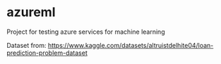 # azureml
Project for testing azure services for machine learning

Dataset from: https://www.kaggle.com/datasets/altruistdelhite04/loan-prediction-problem-dataset
